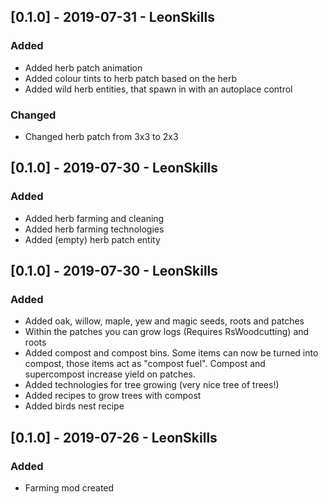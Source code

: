 ## [0.1.0] - 2019-07-31 - LeonSkills
### Added
- Added herb patch animation
- Added colour tints to herb patch based on the herb
- Added wild herb entities, that spawn in with an autoplace control

### Changed
- Changed herb patch from 3x3 to 2x3

## [0.1.0] - 2019-07-30 - LeonSkills
### Added
- Added herb farming and cleaning
- Added herb farming technologies
- Added (empty) herb patch entity

## [0.1.0] - 2019-07-30 - LeonSkills
### Added
- Added oak, willow, maple, yew and magic seeds, roots and patches
- Within the patches you can grow logs (Requires RsWoodcutting) and roots
- Added compost and compost bins. Some items can now be turned into compost, those items act as "compost fuel". Compost and supercompost increase yield on patches.
- Added technologies for tree growing (very nice tree of trees!)
- Added recipes to grow trees with compost
- Added birds nest recipe


## [0.1.0] - 2019-07-26 - LeonSkills
### Added
- Farming mod created